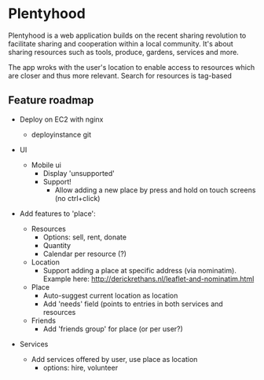 Plentyhood
==========
Plentyhood is a web application builds on the recent sharing revolution to facilitate sharing and cooperation within a local community. It's about sharing resources such as tools, produce, gardens, services and more.

The app wroks with the user's location to enable access to resources which are closer and thus more relevant. Search for resources is tag-based

Feature roadmap
---------------
- Deploy on EC2 with nginx
  - deployinstance git
- UI
  - Mobile ui
    - Display 'unsupported'
    - Support!
      - Allow adding a new place by press and hold on touch screens 
        (no ctrl+click)

- Add features to 'place':
	- Resources
      - Options: sell, rent, donate
      - Quantity
      - Calendar per resource (?)
  - Location
    - Support adding a place at specific address (via nominatim). 
      Example here: http://derickrethans.nl/leaflet-and-nominatim.html
  - Place
    - Auto-suggest current location as location
    - Add 'needs' field (points to entries in both services and resources
  - Friends
    - Add 'friends group' for place (or per user?)
- Services
	- Add services offered by user, use place as location
		- options: hire, volunteer

